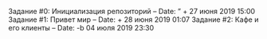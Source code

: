 Задание #0: Инициализация репозиторий – Date: ” + 27 июня 2019 15:00 
Задание #1: Привет мир – Date: + 28 июня 2019 01:07
Задание #2: Кафе и его клиенты – Date: -b 04 июля 2019 23:30
